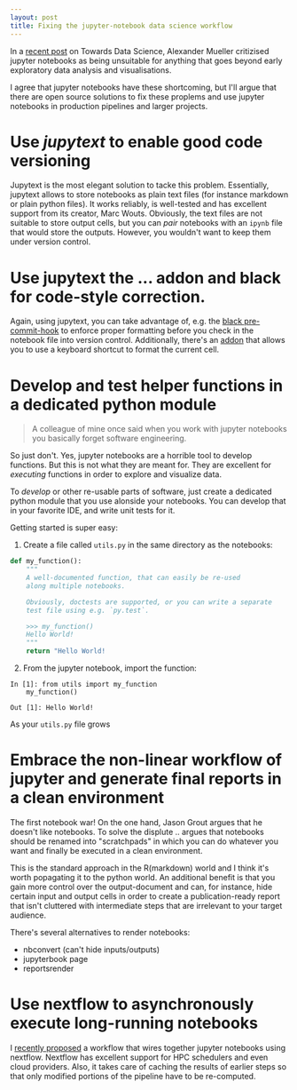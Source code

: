 ```yaml
---
layout: post
title: Fixing the jupyter-notebook data science workflow
---
```


In a [recent post](https://towardsdatascience.com/5-reasons-why-jupyter-notebooks-suck-4dc201e27086) on Towards Data Science, Alexander Mueller critizised jupyter notebooks as being unsuitable for anything that goes beyond early exploratory data analysis and visualisations. 

I agree that jupyter notebooks have these shortcoming, but I'll argue that there are open source solutions to fix these proplems and use jupyter notebooks in production pipelines and larger projects. 


# Use *jupytext* to enable good code versioning
Jupytext is the most elegant solution to tacke this problem. Essentially, jupytext allows to store notebooks as plain text files (for instance markdown or plain python files). It works reliably, is well-tested and has excellent support from its creator, Marc Wouts. 
Obviously, the text files are not suitable to store output cells, but you can *pair* notebooks with an `ipynb` file that would store the outputs. However, you wouldn't want to keep them under version control. 


# Use jupytext the ... addon and black for code-style correction.  
Again, using jupytext, you can take advantage of, e.g. the [black pre-commit-hook]() to enforce proper formatting before you check in the notebook file into version control. Additionally, there's an [addon]() that allows you to use a keyboard shortcut to format the current cell. 


# Develop and test helper functions in a dedicated python module 
> A colleague of mine once said when you work with jupyter notebooks you basically forget software engineering. 

So just don't.  Yes, jupyter notebooks are a horrible tool to develop functions. But this is not what they are meant for. They are excellent for *executing* functions in order to explore and visualize data. 

To *develop* or other re-usable parts of software, just create a dedicated python module that you use alonside your notebooks. You can develop that in your favorite IDE, and write unit tests for it. 

Getting started is super easy: 

1. Create a file called `utils.py` in the same directory as the notebooks: 
```python
def my_function():
	"""
	A well-documented function, that can easily be re-used 
	along multiple notebooks. 

	Obviously, doctests are supported, or you can write a separate
	test file using e.g. `py.test`.

	>>> my_function()
	Hello World!
	"""
	return "Hello World!


```

2. From the jupyter notebook, import the function: 
```
In [1]: from utils import my_function
	my_function()

Out [1]: Hello World! 
```

As your `utils.py` file grows


# Embrace the non-linear workflow of jupyter and generate final reports in a clean environment 
The first notebook war! 
On the one hand, Jason Grout argues that he doesn't like notebooks. To solve the displute .. argues that notebooks should be renamed into "scratchpads" in which you can do whatever you want and finally be executed in a clean environment. 

This is the standard approach in the R(markdown) world and I think it's worth popagating it to the python world. An additional benefit is that you gain more control over the output-document and can, for instance, hide certain input and output cells in order to create a publication-ready report that isn't cluttered with intermediate steps that are irrelevant to your target audience. 

There's several alternatives to render notebooks:

* nbconvert (can't hide inputs/outputs)
* jupyterbook page
* reportsrender 


# Use nextflow to asynchronously execute long-running notebooks 
I [recently proposed]() a workflow that wires together jupyter notebooks using nextflow. 
Nextflow has excellent support for HPC schedulers and even cloud providers. Also, it takes care of caching the results of earlier steps so that only modified portions of the pipeline have to be re-computed. 
